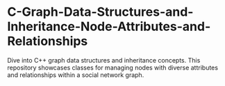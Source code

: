 # C-Graph-Data-Structures-and-Inheritance-Node-Attributes-and-Relationships
Dive into C++ graph data structures and inheritance concepts. This repository showcases classes for managing nodes with diverse attributes and relationships within a social network graph.
